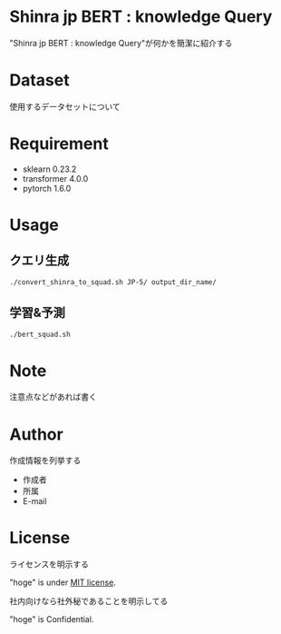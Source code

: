 # Shinra jp BERT : knowledge Query
 
"Shinra jp BERT : knowledge Query"が何かを簡潔に紹介する
  
# Dataset
使用するデータセットについて


# Requirement
 
* sklearn 0.23.2
* transformer 4.0.0
* pytorch 1.6.0
 

# Usage

## クエリ生成
 
```bash
./convert_shinra_to_squad.sh JP-5/ output_dir_name/
```
 
## 学習&予測
```bash
./bert_squad.sh 
```

# Note
 
注意点などがあれば書く
 
# Author
 
作成情報を列挙する
 
* 作成者
* 所属
* E-mail
 
# License
ライセンスを明示する
 
"hoge" is under [MIT license](https://en.wikipedia.org/wiki/MIT_License).
 
社内向けなら社外秘であることを明示してる
 
"hoge" is Confidential.